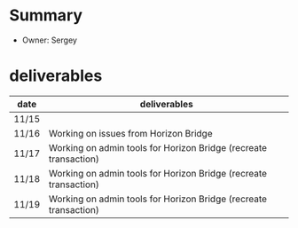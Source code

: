 # Summary
* Owner: Sergey

# deliverables
| date  | deliverables |
|--- | ---|
| 11/15  |  |
| 11/16  | Working on issues from Horizon Bridge |
| 11/17  | Working on admin tools for Horizon Bridge (recreate transaction) |
| 11/18  | Working on admin tools for Horizon Bridge (recreate transaction) |
| 11/19  | Working on admin tools for Horizon Bridge (recreate transaction) |